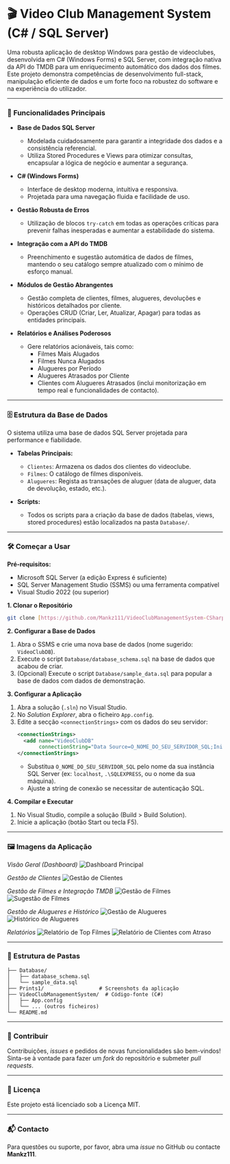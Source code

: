 # 🎬 Video Club Management System (C# / SQL Server)

Uma robusta aplicação de desktop Windows para gestão de videoclubes, desenvolvida em C# (Windows Forms) e SQL Server, com integração nativa da API do TMDB para um enriquecimento automático dos dados dos filmes. Este projeto demonstra competências de desenvolvimento full-stack, manipulação eficiente de dados e um forte foco na robustez do software e na experiência do utilizador.

---

### 🚀 Funcionalidades Principais

* **Base de Dados SQL Server**
    * Modelada cuidadosamente para garantir a integridade dos dados e a consistência referencial.
    * Utiliza Stored Procedures e Views para otimizar consultas, encapsular a lógica de negócio e aumentar a segurança.

* **C# (Windows Forms)**
    * Interface de desktop moderna, intuitiva e responsiva.
    * Projetada para uma navegação fluida e facilidade de uso.

* **Gestão Robusta de Erros**
    * Utilização de blocos `try-catch` em todas as operações críticas para prevenir falhas inesperadas e aumentar a estabilidade do sistema.

* **Integração com a API do TMDB**
    * Preenchimento e sugestão automática de dados de filmes, mantendo o seu catálogo sempre atualizado com o mínimo de esforço manual.

* **Módulos de Gestão Abrangentes**
    * Gestão completa de clientes, filmes, alugueres, devoluções e históricos detalhados por cliente.
    * Operações CRUD (Criar, Ler, Atualizar, Apagar) para todas as entidades principais.

* **Relatórios e Análises Poderosos**
    * Gere relatórios acionáveis, tais como:
        * Filmes Mais Alugados
        * Filmes Nunca Alugados
        * Alugueres por Período
        * Alugueres Atrasados por Cliente
        * Clientes com Alugueres Atrasados (inclui monitorização em tempo real e funcionalidades de contacto).

---

### 🗄️ Estrutura da Base de Dados

O sistema utiliza uma base de dados SQL Server projetada para performance e fiabilidade.

* **Tabelas Principais:**
    * `Clientes`: Armazena os dados dos clientes do videoclube.
    * `Filmes`: O catálogo de filmes disponíveis.
    * `Alugueres`: Regista as transações de aluguer (data de aluguer, data de devolução, estado, etc.).

* **Scripts:**
    * Todos os scripts para a criação da base de dados (tabelas, views, stored procedures) estão localizados na pasta `Database/`.

---

### 🛠️ Começar a Usar

**Pré-requisitos:**
* Microsoft SQL Server (a edição Express é suficiente)
* SQL Server Management Studio (SSMS) ou uma ferramenta compatível
* Visual Studio 2022 (ou superior)

**1. Clonar o Repositório**
```sh
git clone [https://github.com/Mankz111/VideoClubManagementSystem-CSharp-SQL.git](https://github.com/Mankz111/VideoClubManagementSystem-CSharp-SQL.git)
```

**2. Configurar a Base de Dados**
1.  Abra o SSMS e crie uma nova base de dados (nome sugerido: `VideoClubDB`).
2.  Execute o script `Database/database_schema.sql` na base de dados que acabou de criar.
3.  (Opcional) Execute o script `Database/sample_data.sql` para popular a base de dados com dados de demonstração.

**3. Configurar a Aplicação**
1.  Abra a solução (`.sln`) no Visual Studio.
2.  No *Solution Explorer*, abra o ficheiro `App.config`.
3.  Edite a secção `<connectionStrings>` com os dados do seu servidor:
    ```xml
    <connectionStrings>
      <add name="VideoClubDB"
           connectionString="Data Source=O_NOME_DO_SEU_SERVIDOR_SQL;Initial Catalog=VideoClubDB;Integrated Security=True;Encrypt=False;TrustServerCertificate=True"/>
    </connectionStrings>
    ```
    * Substitua `O_NOME_DO_SEU_SERVIDOR_SQL` pelo nome da sua instância SQL Server (ex: `localhost`, `.\SQLEXPRESS`, ou o nome da sua máquina).
    * Ajuste a string de conexão se necessitar de autenticação SQL.

**4. Compilar e Executar**
1.  No Visual Studio, compile a solução (Build > Build Solution).
2.  Inicie a aplicação (botão Start ou tecla F5).

---

### 🖼️ Imagens da Aplicação

*Visão Geral (Dashboard)*
![Dashboard Principal](Prints1/DashboardPrincipal.png)

*Gestão de Clientes*
![Gestão de Clientes](Prints1/Gestãodeclientes.png)

*Gestão de Filmes e Integração TMDB*
![Gestão de Filmes](Prints1/gestãodefilmes.png)
![Sugestão de Filmes](Prints1/Recomendaçãoapós3letras.png)

*Gestão de Alugueres e Histórico*
![Gestão de Alugueres](Prints1/Gestãodealugueres.png)
![Histórico de Alugueres](Prints1/HistóricoAlugueres.png)

*Relatórios*
![Relatório de Top Filmes](Prints1/TOP5filmes.png)
![Relatório de Clientes com Atraso](Prints1/ClientescomAluguerematraso.png)

---

### 📂 Estrutura de Pastas

```
├── Database/
│   ├── database_schema.sql
│   └── sample_data.sql
├── Prints1/                  # Screenshots da aplicação
├── VideoClubManagementSystem/  # Código-fonte (C#)
│   ├── App.config
│   └── ... (outros ficheiros)
└── README.md
```

---

### 🤝 Contribuir

Contribuições, *issues* e pedidos de novas funcionalidades são bem-vindos!
Sinta-se à vontade para fazer um *fork* do repositório e submeter *pull requests*.

---

### 📄 Licença

Este projeto está licenciado sob a Licença MIT.

---

### 📬 Contacto

Para questões ou suporte, por favor, abra uma *issue* no GitHub ou contacte **Mankz111**.

